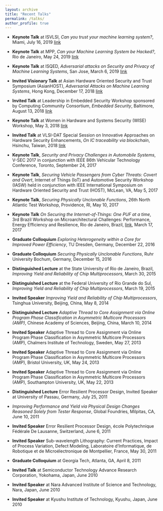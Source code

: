 ```yaml
---
layout: archive
title: "Recent Talks"
permalink: /talks/
author_profile: true
---
```




-	**Keynote Talk** at ISVLSI, *Can you trust your machine learning system?*, Miami, July 16, 2019 [link](http://www.eng.ucy.ac.cy/theocharides/isvlsi19/keynotes.html)

-	**Keynote Talk** at MPP, *Can your Machine Learning System be Hacked?*, Rio de Janeiro, May 24, 2019 [link](http://2019.mpp-conf.org/program.html)

-	**Keynote Talk** at ISQED, *Adversarial attacks on Security and Privacy of Machine Learning Systems*, San Jose, March 6, 2019 [link](https://www.isqed.org)

-	**Invited Visionary Talk** at Asian Hardware Oriented Security and Trust Symposium (AsianHOST), *Adversarial Attacks on Machine Learning Systems*, Hong Kong, December 17, 2018 [link](http://asianhost.org/2018/program.htm)

-	**Invited Talk** at Leadership in Embedded Security Workshop sponsored by Computing Community Consortium, *Embedded Security*, Baltimore, August 13, 2018  [link](https://cra.org/ccc/events/embedded-security-workshop/#speakers)

-	**Keynote Talk** at Women in Hardware and Systems Security (WISE) Workshop, May 3, 2018 [link](http://www.hostsymposium.org/host2018/wise-workshop.php)

-	**Invited Talk** at VLSI-DAT Special Session on Innovative Approaches on Hardware Security Enhancements, *On IC traceability via blockchain*, Hsinchu, Taiwan, 2018 [link](http://expo.itri.org.tw/2018VLSIDAT/Program/SessionView/Invite)

-	**Keynote Talk**, *Security and Privacy Challenges in Automobile Systems*, V-SEC 2017 in conjunction with IEEE 86th Vehicular Technology Conference, Toronto, September 24, 2017

-	**Keynote Talk**, *Securing Vehicle Passengers from Cyber Threats: Covert and Overt*, Internet of Things (IoT) and Automotive Security Workshop (IASW) held in conjunction with IEEE International Symposium on Hardware Oriented Security and Trust (HOST), McLean, VA, May 5, 2017

-	**Keynote Talk**, *Securing Physically Unclonable Functions*, 26th North Atlantic Test Workshop, Providence, RI, May 10, 2017

-	**Keynote Talk** *On Securing the Internet-of-Things: One PUF at a time*, 3rd Brazil Workshop on Microarchitectural Challenges: Performance, Energy Efficiency and Resilience, Rio de Janeiro, Brazil, [link](http://wmc2017.ime.uerj.br/program.html), March 17, 2017

-	**Graduate Colloquium** *Exploring Heterogeneity within a Core for Improved Power Efficiency*, TU Dresden, Germany, December 22, 2016

-	**Graduate Colloquium** *Securing Physically Unclonable Functions*, Ruhr University Bochum, Germany, December 15, 2016

-	**Distinguished Lecture** at the State University of Rio de Janeiro, Brazil, *Improving Yield and Reliability of Chip Multiprocessors*, March 30, 2015

-	**Distinguished Lecture** at the Federal University of Rio Grande do Sul, *Improving Yield and Reliability of Chip Multiprocessors*, March 19, 2015

-	**Invited Speaker** *Improving Yield and Reliability of Chip Multiprocessors*, Tsinghua University, Beijing, China, May 8, 2014

-	**Distinguished Lecture** *Adaptive Thread to Core Assignment via Online Program Phase Classification in Asymmetric Multicore Processors (AMP)*,  Chinese Academy of Sciences,  Beijing, China, March 10, 2014

-	**Invited Speaker**  Adaptive Thread to Core Assignment via Online Program Phase Classification in Asymmetric Multicore Processors (AMP), Chalmers Institute of Technology, Sweden, May 27, 2013

-	**Invited Speaker** Adaptive Thread to Core Assignment via Online Program Phase Classification in Asymmetric Multicore Processors (AMP), Bristol University, UK, May 24, 2013

-	**Invited Speaker** Adaptive Thread to Core Assignment via Online Program Phase Classification in Asymmetric Multicore Processors (AMP), Southampton University, UK, May 22, 2013

-	**Distinguished Lecture** Error Resilient Processor Design, Invited Speaker at University of Passau, Germany, July 25, 2011

-	*Improving Performance and Yield via Physical Design Changes Reasoned Solely from Tester Response*, Global Foundries, Milpitas, CA, June 10, 2011

-	**Invited Speaker** Error Resilient Processor Design, école Polytechnique Fédérale De Lausanne, Switzerland, June 6, 2011

-	**Invited Speaker** Sub-wavelength Lithography: Current Practices, Impact of Process Variation, Defect Modeling, Laboratoire d’Informatique, de Robotique et de Microélectronique de Montpellier, France, May 30, 2011

-	**Graduate Colloquium** at Georgia Tech, Atlanta, GA, April 8, 2011

-	**Invited Talk** at Semiconductor Technology Advance Research Corporation, Yokohama, Japan, June 2010

-	**Invited Speaker** at Nara Advanced Institute of Science and Technology, Nara, Japan, June 2010

-	**Invited Speaker** at Kyushu Institute of Technology, Kyushu, Japan, June 2010

